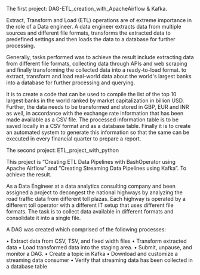 The first project: DAG-ETL_creation_with_ApacheAirflow & Kafka. 

Extract, Transform and Load (ETL) operations are of extreme importance in the role of a Data engineer. A data engineer extracts data from multiple sources and different file formats, transforms the extracted data to predefined settings and then loads the data to a database for further processing. 

Generally, tasks performed was to achieve the result include extracting data from different file formats, collecting data through APIs and web scraping and finally transforming the collected data into a ready-to-load format. to extract, transform and load real-world data about the world's largest banks into a database for further processing and querying.

It is to create a code that can be used to compile the list of the top 10 largest banks in the world ranked by market capitalization in billion USD. Further, the data needs to be transformed and stored in GBP, EUR and INR as well, in accordance with the exchange rate information that has been made available as a CSV file. The processed information table is to be saved locally in a CSV format and as a database table.
Finally it is to create an automated system to generate this information so that the same can be executed in every financial quarter to prepare a report.


The second project: ETL_project_with_python

This project is “Creating ETL Data Pipelines with BashOperator using Apache Airflow” and “Creating Streaming Data Pipelines using Kafka”. 
To achieve the result.

As a Data Engineer at a data analytics consulting company and been assigned a project to decongest the national highways by analyzing the road traffic data from different toll plazas. Each highway is operated by a different toll operator with a different IT setup that uses different file formats. The task is to collect data available in different formats and consolidate it into a single file.

A DAG was created which comprised of the following processes:

•	Extract data from CSV, TSV, and fixed width files
•	Transform extracted data
•	Load transformed data into the staging area.
•	Submit, unpause, and monitor a DAG.
•	Create a topic in Kafka
•	Download and customize a streaming data consumer
•	Verify that streaming data has been collected in a database table
